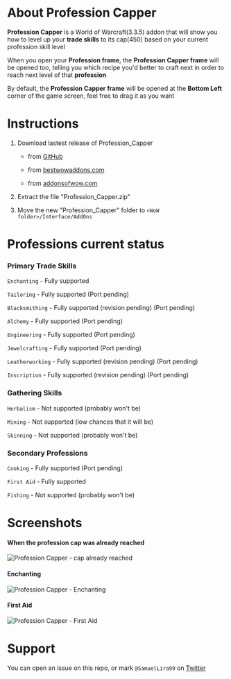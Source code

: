 # About Profession Capper
**Profession Capper** is a World of Warcraft(3.3.5) addon that will show you how to level up your **trade skills** to its cap(450) based on your current profession skill level

When you open your **Profession frame**, the **Profession Capper frame** will be opened too, telling you which recipe you'd better to craft next in order to reach next level of that **profession**

By default, the **Profession Capper frame** will be opened at the **Bottom Left** corner of the game screen, feel free to drag it as you want

# Instructions
1. Download lastest release of Profession_Capper

    - from [GitHub](https://github.com/SamuelLira99/Profession-Capper/releases)

    - from [bestwowaddons.com](https://bestwowaddons.com/download/profession-capper/)

    - from [addonsofwow.com](https://addonsofwow.com/addons/2372-profession-capper/)


2. Extract the file "Profession_Capper.zip"

3. Move the new "Profession_Capper" folder to `<WoW folder>/Interface/AddOns`

# Professions current status

### Primary Trade Skills

`Enchanting` - Fully supported

`Tailoring` - Fully supported (Port pending)

`Blacksmithing` - Fully supported (revision pending) (Port pending)

`Alchemy` - Fully supported (Port pending)

`Engineering` - Fully supported (Port pending)

`Jewelcrafting` - Fully supported (Port pending)

`Leatherworking` - Fully supported (revision pending) (Port pending)

`Inscription` - Fully supported (revision pending) (Port pending)

### Gathering Skills
`Herbalism` - Not supported (probably won't be)

`Mining` - Not supported (low chances that it will be)

`Skinning` - Not supported (probably won't be)

### Secondary Professions
`Cooking` - Fully supported (Port pending)

`First Aid` - Fully supported

`Fishing` - Not supported (probably won't be)

# Screenshots

#### When the profession cap was already reached
![Profession Capper - cap already reached](https://imgur.com/viU8cIc.jpg)

#### Enchanting
![Profession Capper - Enchanting](https://imgur.com/T8GmJOS.jpg)

<!-- #### Tailoring
![Profession Capper - Tailoring](https://imgur.com/qN6gBAN.jpg) -->

<!-- #### Blacksmithing
![Profession Capper - Blacksmithing](https://imgur.com/m36QPKT.jpg) -->

<!-- #### Alchemy
![Profession Capper - Alchemy](https://imgur.com/74Cw1lp.jpg) -->

<!-- #### Jewelcrafting
![Profession Capper - Jewelcrafting](https://imgur.com/rMzesUO.jpg) -->

<!-- #### Leatherworking
![Profession Capper - Leatherworking](https://imgur.com/7Gn10JT.jpg) -->

<!-- #### Inscription
![Profession Capper - Inscription](https://imgur.com/Zef1GWz.jpg) -->

<!-- #### Cooking
![Profession Capper - Cooking](https://imgur.com/wlDzjSS.jpg) -->

#### First Aid
![Profession Capper - First Aid](https://imgur.com/9wReapw.jpg)

<!-- #### When you didn't learn the recipe yet
![Profession Capper - Recipe not learnt yet](https://imgur.com/Q2eXK6f.jpg) -->

# Support
You can open an issue on this repo, or mark `@SamuelLira99` on [Twitter](https://twitter.com/SamuelLira99)
